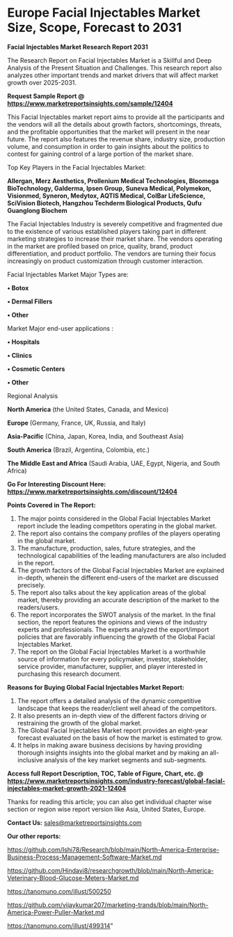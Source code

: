 # Europe Facial Injectables Market Size, Scope, Forecast to 2031

<strong>Facial Injectables Market Research Report 2031</strong>

The Research Report on Facial Injectables Market is a Skillful and Deep Analysis of the Present Situation and Challenges. This research report also analyzes other important trends and market drivers that will affect market growth over 2025-2031.

<strong>Request Sample Report @ <a href=https://www.marketreportsinsights.com/sample/12404>https://www.marketreportsinsights.com/sample/12404</a></strong>

This Facial Injectables market report aims to provide all the participants and the vendors will all the details about growth factors, shortcomings, threats, and the profitable opportunities that the market will present in the near future. The report also features the revenue share, industry size, production volume, and consumption in order to gain insights about the politics to contest for gaining control of a large portion of the market share.

Top Key Players in the Facial Injectables Market:

<strong>Allergan, Merz Aesthetics, Prollenium Medical Technologies, Bloomega BioTechnology, Galderma, Ipsen Group, Suneva Medical, Polymekon, Visionmed, Syneron, Medytox, AQTIS Medical, ColBar LifeScience, SciVision Biotech, Hangzhou Techderm Biological Products, Qufu Guanglong Biochem</strong>

The Facial Injectables Industry is severely competitive and fragmented due to the existence of various established players taking part in different marketing strategies to increase their market share. The vendors operating in the market are profiled based on price, quality, brand, product differentiation, and product portfolio. The vendors are turning their focus increasingly on product customization through customer interaction.

Facial Injectables Market Major Types are:

<strong>• Botox

• Dermal Fillers

• Other</strong>

Market Major end-user applications :

<strong>• Hospitals

• Clinics

• Cosmetic Centers

• Other</strong>

Regional Analysis

</u><strong><b>North America</b></strong> (the United States, Canada, and Mexico)

<strong><b>Europe </b></strong>(Germany, France, UK, Russia, and Italy)

<strong><b>Asia-Pacific</b></strong> (China, Japan, Korea, India, and Southeast Asia)

<strong><b>South America</b></strong> (Brazil, Argentina, Colombia, etc.)

<strong><b>The Middle East and Africa</b></strong> (Saudi Arabia, UAE, Egypt, Nigeria, and South Africa)

<strong>Go For Interesting Discount Here: <a href=https://www.marketreportsinsights.com/discount/12404>https://www.marketreportsinsights.com/discount/12404</a></strong>

<strong>Points Covered in The Report:</strong>
<ol>
  <li>The major points considered in the Global Facial Injectables Market report include the leading competitors operating in the global market.</li>
  <li>The report also contains the company profiles of the players operating in the global market.</li>
  <li>The manufacture, production, sales, future strategies, and the technological capabilities of the leading manufacturers are also included in the report.</li>
  <li>The growth factors of the Global Facial Injectables Market are explained in-depth, wherein the different end-users of the market are discussed precisely.</li>
  <li>The report also talks about the key application areas of the global market, thereby providing an accurate description of the market to the readers/users.</li>
  <li>The report incorporates the SWOT analysis of the market. In the final section, the report features the opinions and views of the industry experts and professionals. The experts analyzed the export/import policies that are favorably influencing the growth of the Global Facial Injectables Market.</li>
  <li>The report on the Global Facial Injectables Market is a worthwhile source of information for every policymaker, investor, stakeholder, service provider, manufacturer, supplier, and player interested in purchasing this research document.</li>
</ol>
<strong>Reasons for Buying Global Facial Injectables Market Report:</strong>

<ol>
  <li>The report offers a detailed analysis of the dynamic competitive landscape that keeps the reader/client well ahead of the competitors.</li>
  <li>It also presents an in-depth view of the different factors driving or restraining the growth of the global market.</li>
  <li>The Global Facial Injectables Market report provides an eight-year forecast evaluated on the basis of how the market is estimated to grow.</li>
  <li>It helps in making aware business decisions by having providing thorough insights insights into the global market and by making an all-inclusive analysis of the key market segments and sub-segments.</li>
</ol>
<strong>Access full Report Description, TOC, Table of Figure, Chart, etc. @ <a href=https://www.marketreportsinsights.com/industry-forecast/global-facial-injectables-market-growth-2021-12404>https://www.marketreportsinsights.com/industry-forecast/global-facial-injectables-market-growth-2021-12404</a></strong>


Thanks for reading this article; you can also get individual chapter wise section or region wise report version like Asia, United States, Europe.

<strong>Contact Us:</strong>
sales@marketreportsinsights.com

<strong>Our other reports:</strong>

<a href=https://github.com/Ishi78/Research/blob/main/North-America-Enterprise-Business-Process-Management-Software-Market.md>https://github.com/Ishi78/Research/blob/main/North-America-Enterprise-Business-Process-Management-Software-Market.md</a>

<a href=https://github.com/Hindavi8/researchgrowth/blob/main/North-America-Veterinary-Blood-Glucose-Meters-Market.md>https://github.com/Hindavi8/researchgrowth/blob/main/North-America-Veterinary-Blood-Glucose-Meters-Market.md</a>

<a href=https://tanomuno.com/illust/500250>https://tanomuno.com/illust/500250</a>

<a href=https://github.com/vijaykumar207/marketing-trands/blob/main/North-America-Power-Puller-Market.md>https://github.com/vijaykumar207/marketing-trands/blob/main/North-America-Power-Puller-Market.md</a>

<a href=https://tanomuno.com/illust/499314>https://tanomuno.com/illust/499314</a>"
